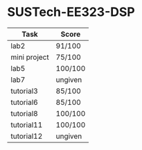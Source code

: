 # SUSTech-EE323-DSP
| Task         | Score   |
|--------------|---------|
| lab2         | 91/100  |
| mini project | 75/100  |
| lab5         | 100/100 |
| lab7         | ungiven |
| tutorial3    | 85/100  |
| tutorial6    | 85/100  |
| tutorial8    | 100/100 |
| tutorial11   | 100/100 |
| tutorial12   | ungiven |
